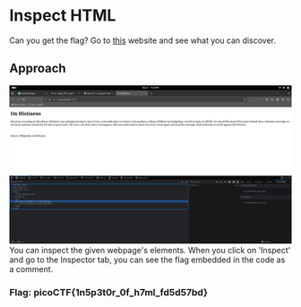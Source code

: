 # Inspect HTML
Can you get the flag? Go to [this](http://saturn.picoctf.net:56954/) website and see what you can discover.

## Approach
![](./images/inspecthtml.png)
You can inspect the given webpage's elements. When you click on 'Inspect' and go to the Inspector tab, you can see the flag embedded in the code as a comment.

### Flag: picoCTF{1n5p3t0r_0f_h7ml_fd5d57bd}
